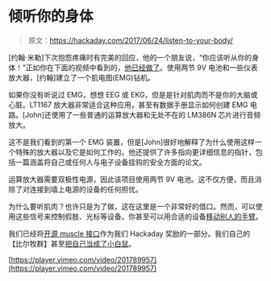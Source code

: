 # 倾听你的身体

> 原文：<https://hackaday.com/2017/06/24/listen-to-your-body/>

[约翰·米勒]下次抱怨疼痛时有完美的回应，他的一个朋友说，“你应该听从你的身体！”正如你在下面的视频中看到的，[他已经做了](http://www.instructables.com/id/Build-a-Muscle-Audio-Amplifier-Electromyography/)。使用两节 9V 电池和一些仪表放大器，[约翰]建立了一个肌电图(EMG)钻机。

如果你没有听说过 EMG，想想 EEG 或 EKG，但是是针对肌肉而不是你的大脑或心脏。LT1167 放大器非常适合这种应用，甚至有数据手册显示如何创建 EMG 电路。[John]还使用了一些普通的运算放大器和无处不在的 LM386N 芯片进行音频放大。

这不是我们看到的第一个 EMG 装置，但是[John]很好地解释了为什么使用这样一个特殊的放大器以及它是如何工作的。他还提供了许多指向更详细信息的指针，包括一篇涵盖将自己或任何人与电子设备挂钩的安全方面的论文。

运算放大器需要双极性电源，因此该项目使用两节 9V 电池。这不仅方便，而且消除了对连接到墙上电源的设备的任何担忧。

为什么要听肌肉？也许只是为了做，这在这里是一个非常好的借口。然而，可以使用这些信号来控制假肢、光标等设备。你甚至可以用合适的设备[移动别人的手臂](https://hackaday.com/2017/01/10/recording-functioning-muscles-to-rehab-spinal-cord-injury-patients/)。

我们已经将[开源 muscle 接口](https://hackaday.com/2016/07/23/hackaday-prize-entry-let-your-muscles-do-the-work/)作为我们 Hackaday 奖励的一部分。我们自己的【比尔牧群】甚至[把自己当成了小白鼠](https://hackaday.com/2015/12/29/amplifying-the-bodys-own-electricity/)。

[https://player.vimeo.com/video/201789957](https://player.vimeo.com/video/201789957)